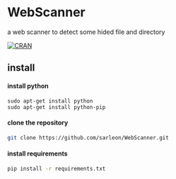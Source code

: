 # WebScanner
a web scanner to detect some hided file and directory 


[![CRAN](https://img.shields.io/cran/l/devtools.svg)]()



## install

#### install python
```
sudo apt-get install python
sudo apt-get install python-pip
```
#### clone the repository
``` bash
git clone https://github.com/sarleon/WebScanner.git

```
#### install requirements
``` bash
pip install -r requirements.txt

```

